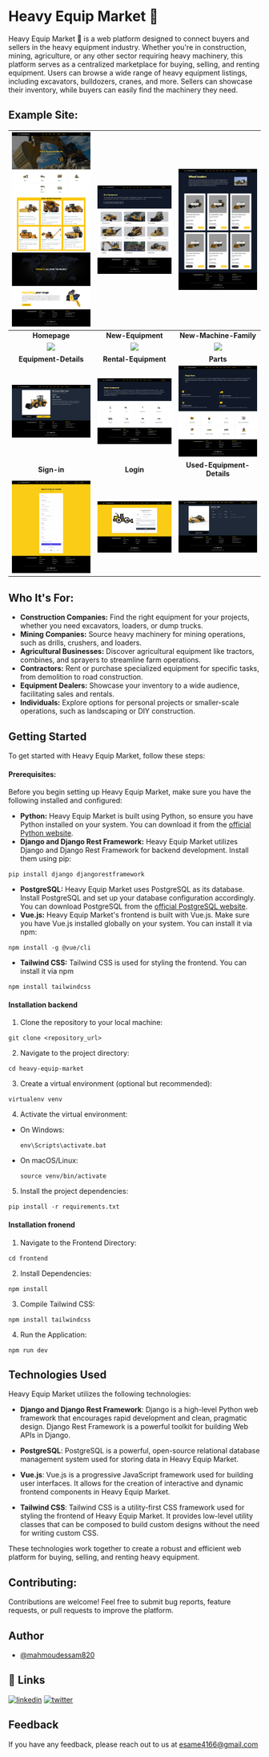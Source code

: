 # Heavy Equip Market 🚜 

Heavy Equip Market 🛒 is a web platform designed to connect buyers and sellers in the heavy equipment industry. Whether you're in construction, mining, agriculture, or any other sector requiring heavy machinery, this platform serves as a centralized marketplace for buying, selling, and renting equipment. Users can browse a wide range of heavy equipment listings, including excavators, bulldozers, cranes, and more. Sellers can showcase their inventory, while buyers can easily find the machinery they need.


## Example Site:

| ![](screenshots/home.png)| ![](screenshots/new-equipment.png) | ![](screenshots/new-machine-family.png) |
|:---:|:---:|:---:|
| **Homepage**  | **New-Equipment**  | **New-Machine-Family**  |
| ![](screenshots/features.png) | ![](screenshots/project.png) | ![](screenshots/projects.png) |
| **Equipment-Details** | **Rental-Equipment** | **Parts** | 
| ![](screenshots/equipment-details.png) | ![](screenshots/rental-equipment.png) | ![](screenshots/parts.png) |
| **Sign-in** | **Login** | **Used-Equipment-Details** | 
| ![](screenshots/heavy-signin.png) | ![](screenshots/heavy-login.png) | ![](screenshots/used-equipment-details.png) |

## Who It's For:

- **Construction Companies:** Find the right equipment for your projects, whether you need excavators, loaders, or dump trucks.
- **Mining Companies:** Source heavy machinery for mining operations, such as drills, crushers, and loaders.
- **Agricultural Businesses:** Discover agricultural equipment like tractors, combines, and sprayers to streamline farm operations.
- **Contractors:** Rent or purchase specialized equipment for specific tasks, from demolition to road construction.
- **Equipment Dealers:** Showcase your inventory to a wide audience, facilitating sales and rentals.
- **Individuals:** Explore options for personal projects or smaller-scale operations, such as landscaping or DIY construction.


## Getting Started

To get started with Heavy Equip Market, follow these steps:

#### Prerequisites:

Before you begin setting up Heavy Equip Market, make sure you have the following installed and configured:

- **Python:** Heavy Equip Market is built using Python, so ensure you have Python installed on your system. You can download it from the [official Python website](https://www.python.org/).
- **Django and Django Rest Framework:** Heavy Equip Market utilizes Django and Django Rest Framework for backend development. Install them using pip:
``` 
pip install django djangorestframework
```
- **PostgreSQL:** Heavy Equip Market uses PostgreSQL as its database. Install PostgreSQL and set up your database configuration accordingly. You can download PostgreSQL from the [official PostgreSQL website](https://www.postgresql.org/).
- **Vue.js:** Heavy Equip Market's frontend is built with Vue.js. Make sure you have Vue.js installed globally on your system. You can install it via npm:
```
npm install -g @vue/cli
```
- **Tailwind CSS:** Tailwind CSS is used for styling the frontend. You can install it via npm
```
npm install tailwindcss
```

#### Installation backend

1. Clone the repository to your local machine:
```
git clone <repository_url>
```

2. Navigate to the project directory:
```
cd heavy-equip-market
```

3. Create a virtual environment (optional but recommended):
```
virtualenv venv
```

4. Activate the virtual environment:
- On Windows:
    ```
    env\Scripts\activate.bat
    ```
- On macOS/Linux:
    ```
    source venv/bin/activate
    ```

5. Install the project dependencies:
```
pip install -r requirements.txt
```

#### Installation fronend 

1. Navigate to the Frontend Directory:
```
cd frontend
```

2. Install Dependencies:
```
npm install
```

3. Compile Tailwind CSS:
```
npm install tailwindcss
```

4. Run the Application:
```
npm run dev
```


## Technologies Used

Heavy Equip Market utilizes the following technologies:

- **Django and Django Rest Framework**: Django is a high-level Python web framework that encourages rapid development and clean, pragmatic design. Django Rest Framework is a powerful toolkit for building Web APIs in Django.
  
- **PostgreSQL**: PostgreSQL is a powerful, open-source relational database management system used for storing data in Heavy Equip Market.

- **Vue.js**: Vue.js is a progressive JavaScript framework used for building user interfaces. It allows for the creation of interactive and dynamic frontend components in Heavy Equip Market.

- **Tailwind CSS**: Tailwind CSS is a utility-first CSS framework used for styling the frontend of Heavy Equip Market. It provides low-level utility classes that can be composed to build custom designs without the need for writing custom CSS.

These technologies work together to create a robust and efficient web platform for buying, selling, and renting heavy equipment.

## Contributing:

Contributions are welcome! Feel free to submit bug reports, feature requests, or pull requests to improve the platform.

## Author

- [@mahmoudessam820](https://github.com/mahmoudessam820)

## 🔗 Links

[![linkedin](https://img.shields.io/badge/linkedin-0A66C2?style=for-the-badge&logo=linkedin&logoColor=white)](https://www.linkedin.com/in/mahmoud-el-kariouny-822719149/)
[![twitter](https://img.shields.io/badge/twitter-1DA1F2?style=for-the-badge&logo=twitter&logoColor=white)](https://twitter.com/Mahmoud42275)


## Feedback

If you have any feedback, please reach out to us at esame4166@gmail.com
